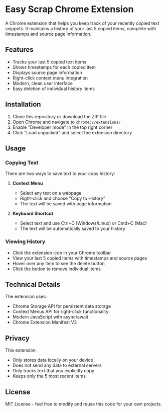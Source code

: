 # Easy Scrap Chrome Extension

A Chrome extension that helps you keep track of your recently copied text snippets. It maintains a history of your last 5 copied items, complete with timestamps and source page information.

## Features

- Tracks your last 5 copied text items
- Shows timestamps for each copied item
- Displays source page information
- Right-click context menu integration
- Modern, clean user interface
- Easy deletion of individual history items

## Installation

1. Clone this repository or download the ZIP file
2. Open Chrome and navigate to `chrome://extensions/`
3. Enable "Developer mode" in the top right corner
4. Click "Load unpacked" and select the extension directory

## Usage

### Copying Text
There are two ways to save text to your copy history:

1. **Context Menu**
   - Select any text on a webpage
   - Right-click and choose "Copy to History"
   - The text will be saved with page information

2. **Keyboard Shortcut**
   - Select text and use Ctrl+C (Windows/Linux) or Cmd+C (Mac)
   - The text will be automatically saved to your history

### Viewing History
- Click the extension icon in your Chrome toolbar
- View your last 5 copied items with timestamps and source pages
- Hover over any item to see the delete button
- Click the button to remove individual items

## Technical Details

The extension uses:
- Chrome Storage API for persistent data storage
- Context Menus API for right-click functionality
- Modern JavaScript with async/await
- Chrome Extension Manifest V3

## Privacy

This extension:
- Only stores data locally on your device
- Does not send any data to external servers
- Only tracks text that you explicitly copy
- Keeps only the 5 most recent items

## License

MIT License - feel free to modify and reuse this code for your own projects.
